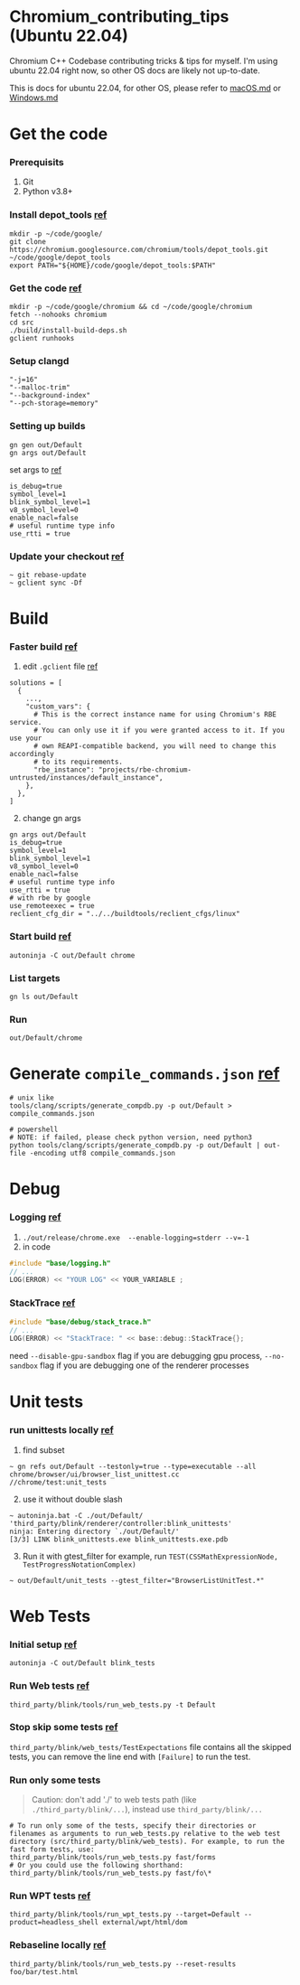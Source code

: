 # Chromium_contributing_tips (Ubuntu 22.04)
Chromium C++ Codebase contributing tricks &amp; tips for myself. I'm using ubuntu 22.04 right now, so other OS docs are likely not up-to-date.

This is docs for ubuntu 22.04, for other OS, please refer to [macOS.md](macOS.md) or [Windows.md](Windows.md)

# Get the code
### Prerequisits
1. Git
2. Python v3.8+

### Install depot_tools [ref](https://chromium.googlesource.com/chromium/src/+/main/docs/linux/build_instructions.md#Install)
```console
mkdir -p ~/code/google/
git clone https://chromium.googlesource.com/chromium/tools/depot_tools.git ~/code/google/depot_tools
export PATH="${HOME}/code/google/depot_tools:$PATH"
```
### Get the code [ref](https://chromium.googlesource.com/chromium/src/+/main/docs/linux/build_instructions.md#Get-the-code)
```console
mkdir -p ~/code/google/chromium && cd ~/code/google/chromium
fetch --nohooks chromium
cd src
./build/install-build-deps.sh
gclient runhooks
```

### Setup clangd
```
"-j=16"
"--malloc-trim"
"--background-index"
"--pch-storage=memory"
```

### Setting up builds
```console
gn gen out/Default
gn args out/Default
```
set args to [ref](https://www.chromium.org/developers/gn-build-configuration/)
```
is_debug=true
symbol_level=1
blink_symbol_level=1
v8_symbol_level=0
enable_nacl=false
# useful runtime type info
use_rtti = true
```

### Update your checkout [ref](https://chromium.googlesource.com/chromium/src/+/main/docs/linux/build_instructions.md#Update-your-checkout)
```console
~ git rebase-update
~ gclient sync -Df
```

# Build
### Faster build [ref](https://chromium.googlesource.com/chromium/src/+/main/docs/linux/build_instructions.md#Faster-builds)
1. edit `.gclient` file  [ref](https://chromium.googlesource.com/chromium/src/+/main/docs/linux/build_instructions.md#use-reclient)
```
solutions = [
  {
    ...,
    "custom_vars": {
      # This is the correct instance name for using Chromium's RBE service.
      # You can only use it if you were granted access to it. If you use your
      # own REAPI-compatible backend, you will need to change this accordingly
      # to its requirements.
      "rbe_instance": "projects/rbe-chromium-untrusted/instances/default_instance",
    },
  },
]
```
2. change gn args
```console
gn args out/Default
is_debug=true
symbol_level=1
blink_symbol_level=1
v8_symbol_level=0
enable_nacl=false
# useful runtime type info
use_rtti = true
# with rbe by google
use_remoteexec = true
reclient_cfg_dir = "../../buildtools/reclient_cfgs/linux"
```
### Start build [ref](https://chromium.googlesource.com/chromium/src/+/main/docs/linux/build_instructions.md#Build-Chromium)
```console
autoninja -C out/Default chrome
```

### List targets
```console
gn ls out/Default
```

### Run
```console
out/Default/chrome
```

# Generate `compile_commands.json` [ref](https://chromium.googlesource.com/chromium/src/+/master/docs/clangd.md#setting-up)
```console
# unix like
tools/clang/scripts/generate_compdb.py -p out/Default > compile_commands.json

# powershell
# NOTE: if failed, please check python version, need python3
python tools/clang/scripts/generate_compdb.py -p out/Default | out-file -encoding utf8 compile_commands.json
```

# Debug
### Logging [ref](https://www.chromium.org/for-testers/enable-logging/)
1. `./out/release/chrome.exe  --enable-logging=stderr --v=-1`
2. in code
```cpp
#include "base/logging.h"
// ...
LOG(ERROR) << "YOUR LOG" << YOUR_VARIABLE ;
```

### StackTrace [ref](https://chromium.googlesource.com/chromiumos/docs/+/master/stack_traces.md#how-to-use-base_stacktrace)
```cpp
#include "base/debug/stack_trace.h"
// ...
LOG(ERROR) << "StackTrace: " << base::debug::StackTrace{};
```
need `--disable-gpu-sandbox` flag if you are debugging gpu process, `--no-sandbox` flag if you are debugging one of the renderer processes

# Unit tests
### run unittests locally [ref](https://www.chromium.org/developers/testing/running-tests/#running-basic-tests-gtest-binaries)
1. find subset
```console
~ gn refs out/Default --testonly=true --type=executable --all chrome/browser/ui/browser_list_unittest.cc
//chrome/test:unit_tests
```
2. use it without double slash
```console
~ autoninja.bat -C ./out/Default/ 'third_party/blink/renderer/controller:blink_unittests'
ninja: Entering directory `./out/Default/'
[3/3] LINK blink_unittests.exe blink_unittests.exe.pdb
```
3. Run it with gtest_filter
for example, run `TEST(CSSMathExpressionNode, TestProgressNotationComplex)`
```console
~ out/Default/unit_tests --gtest_filter="BrowserListUnitTest.*"
```

# Web Tests
### Initial setup [ref](https://chromium.googlesource.com/chromium/src/+/main/docs/testing/web_tests.md#Initial-Setup)
```console
autoninja -C out/Default blink_tests
```
### Run Web tests [ref](https://chromium.googlesource.com/chromium/src/+/main/docs/testing/web_tests.md#Running-the-Tests)
```console
third_party/blink/tools/run_web_tests.py -t Default
```
### Stop skip some tests [ref](https://chromium.googlesource.com/chromium/src/+/main/docs/testing/web_test_expectations.md)
`third_party/blink/web_tests/TestExpectations` file contains all the skipped tests, you can remove the line end with `[Failure]` to run the test.
### Run only some tests
> Caution: don't add './' to web tests path (like `./third_party/blink/...`), instead use `third_party/blink/...`

```console
# To run only some of the tests, specify their directories or filenames as arguments to run_web_tests.py relative to the web test directory (src/third_party/blink/web_tests). For example, to run the fast form tests, use:
third_party/blink/tools/run_web_tests.py fast/forms
# Or you could use the following shorthand:
third_party/blink/tools/run_web_tests.py fast/fo\*
```
### Run WPT tests [ref](https://chromium.googlesource.com/chromium/src/+/main/docs/testing/run_web_platform_tests.md)
```console
third_party/blink/tools/run_wpt_tests.py --target=Default --product=headless_shell external/wpt/html/dom
```
### Rebaseline locally [ref](https://chromium.googlesource.com/chromium/src/+/main/docs/testing/web_test_expectations.md#Local-manual-rebaselining)
```console
third_party/blink/tools/run_web_tests.py --reset-results foo/bar/test.html
```
